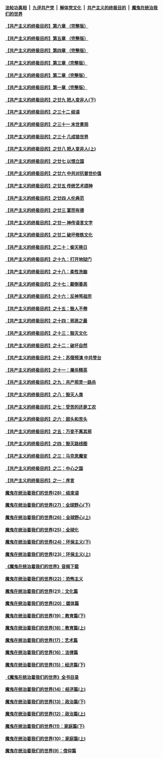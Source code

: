 ####  [法轮功真相](../../../../basic/blob/master/README.md?t=04150230) &nbsp;|&nbsp; [九评共产党](../../../../9ping.md/blob/master/README.md?t=04150230) &nbsp;|&nbsp; [解体党文化](../../../../jtdwh.md/blob/master/README.md?t=04150230)  &nbsp;|&nbsp; [共产主义的终极目的](../../../../gczydzjmd.md/blob/master/README.md?t=04150230) &nbsp;|&nbsp; [魔鬼在统治我们的世界](../../../../mgztzwmdsj.md/blob/master/README.md?t=04150230) 

#### [【共产主义的终极目的】第六章 （完整版）](../pages/nsc422/n11428913.md?t=04150230) 

#### [【共产主义的终极目的】第五章 （完整版）](../pages/nsc422/n11428912.md?t=04150230) 

#### [【共产主义的终极目的】第四章 （完整版）](../pages/nsc422/n11428907.md?t=04150230) 

#### [【共产主义的终极目的】第三章（完整版）](../pages/nsc422/n11428848.md?t=04150230) 

#### [【共产主义的终极目的】第二章（完整版）](../pages/nsc422/n11428831.md?t=04150230) 

#### [【共产主义的终极目的】第一章（完整版）](../pages/nsc422/n11417651.md?t=04150230) 

#### [【共产主义的终极目的】之廿九 把人变非人(下)](../pages/nsc422/n11344140.md?t=04150230) 

#### [【共产主义的终极目的】之三十二 结语](../pages/nsc422/n11360535.md?t=04150230) 

#### [【共产主义的终极目的】之三十一 末世景观](../pages/nsc422/n11351129.md?t=04150230) 

#### [【共产主义的终极目的】之三十 几成狼世界](../pages/nsc422/n11348280.md?t=04150230) 

#### [【共产主义的终极目的】之廿八 把人变非人(上)](../pages/nsc422/n11340492.md?t=04150230) 

#### [【共产主义的终极目的】之廿七 以恨立国](../pages/nsc422/n11336944.md?t=04150230) 

#### [【共产主义的终极目的】之廿六 中共对抗普世价值](../pages/nsc422/n11324785.md?t=04150230) 

#### [【共产主义的终极目的】之廿五 传统艺术颂神](../pages/nsc422/n11296396.md?t=04150230) 

#### [【共产主义的终极目的】之廿四 人伦典范](../pages/nsc422/n11296397.md?t=04150230) 

#### [【共产主义的终极目的】之廿三 富而有德](../pages/nsc422/n11283598.md?t=04150230) 

#### [【共产主义的终极目的】之廿一 神传语言文字](../pages/nsc422/n11263265.md?t=04150230) 

#### [【共产主义的终极目的】之廿二 破坏修炼文化](../pages/nsc422/n11245728.md?t=04150230) 

#### [【共产主义的终极目的】之二十：偷天换日](../pages/nsc422/n11238846.md?t=04150230) 

#### [【共产主义的终极目的】之十九：打开地狱门](../pages/nsc422/n11206376.md?t=04150230) 

#### [【共产主义的终极目的】之十八：柔性洗脑](../pages/nsc422/n11199994.md?t=04150230) 

#### [【共产主义的终极目的】之十七：颠倒善恶](../pages/nsc422/n11179782.md?t=04150230) 

#### [【共产主义的终极目的】之十六：反神骂祖宗](../pages/nsc422/n11166798.md?t=04150230) 

#### [【共产主义的终极目的】之十五：毁人不倦](../pages/nsc422/n11166792.md?t=04150230) 

#### [【共产主义的终极目的】之十四：邪恶之最](../pages/nsc422/n11150249.md?t=04150230) 

#### [【共产主义的终极目的】之十三：毁灭文化](../pages/nsc422/n11135227.md?t=04150230) 

#### [【共产主义的终极目的】之十二：破坏自然](../pages/nsc422/n11135214.md?t=04150230) 

#### [【共产主义的终极目的】之十：苏俄预演 中共登台](../pages/nsc422/n11118424.md?t=04150230) 

#### [【共产主义的终极目的】之十一：屠杀精英](../pages/nsc422/n11118442.md?t=04150230) 

#### [【共产主义的终极目的】之九：共产邪灵一路杀](../pages/nsc422/n11114139.md?t=04150230) 

#### [【共产主义的终极目的】之八：毁灭人类](../pages/nsc422/n11108503.md?t=04150230) 

#### [【共产主义的终极目的】之七：受苦的还是工农](../pages/nsc422/n11101809.md?t=04150230) 

#### [【共产主义的终极目的】之六：甜头和苦头](../pages/nsc422/n11096971.md?t=04150230) 

#### [【共产主义的终极目的】之五：万变不离其邪](../pages/nsc422/n11091285.md?t=04150230) 

#### [【共产主义的终极目的】之四：毁灭路线图](../pages/nsc422/n11086284.md?t=04150230) 

#### [【共产主义的终极目的】之三：马克思魔变](../pages/nsc422/n11061941.md?t=04150230) 

#### [【共产主义的终极目的】之二：中心之国](../pages/nsc422/n11047728.md?t=04150230) 

#### [【共产主义的终极目的】之一：序言](../pages/nsc422/n11086077.md?t=04150230) 

#### [魔鬼在统治着我们的世界(28)：结束语](../pages/nsc422/n10936246.md?t=04150230) 

#### [魔鬼在统治着我们的世界(27)：全球野心(下)](../pages/nsc422/n10928319.md?t=04150230) 

#### [魔鬼在统治着我们的世界(26)：全球野心(上)](../pages/nsc422/n10900318.md?t=04150230) 

#### [魔鬼在统治着我们的世界(25)：全球化](../pages/nsc422/n10788205.md?t=04150230) 

#### [魔鬼在统治着我们的世界(24)：环保主义(下)](../pages/nsc422/n10695307.md?t=04150230) 

#### [魔鬼在统治着我们的世界(23)：环保主义(上)](../pages/nsc422/n10688613.md?t=04150230) 

#### [《魔鬼在统治着我们的世界》音频下载](../pages/nsc422/n10635553.md?t=04150230) 

#### [魔鬼在统治着我们的世界(22)：恐怖主义](../pages/nsc422/n10614727.md?t=04150230) 

#### [魔鬼在统治着我们的世界(21)：文化篇](../pages/nsc422/n10597706.md?t=04150230) 

#### [魔鬼在统治着我们的世界(20)：媒体篇](../pages/nsc422/n10586579.md?t=04150230) 

#### [魔鬼在统治着我们的世界(19)：教育篇(下)](../pages/nsc422/n10564808.md?t=04150230) 

#### [魔鬼在统治着我们的世界(18)：教育篇(上)](../pages/nsc422/n10526970.md?t=04150230) 

#### [魔鬼在统治着我们的世界(17)：艺术篇](../pages/nsc422/n10499093.md?t=04150230) 

#### [魔鬼在统治着我们的世界(16)：法律篇](../pages/nsc422/n10485969.md?t=04150230) 

#### [魔鬼在统治着我们的世界(15)：经济篇(下)](../pages/nsc422/n10469975.md?t=04150230) 

#### [《魔鬼在统治着我们的世界》全书目录](../pages/nsc422/n10464261.md?t=04150230) 

#### [魔鬼在统治着我们的世界(14)：经济篇(上)](../pages/nsc422/n10457370.md?t=04150230) 

#### [魔鬼在统治着我们的世界(13)：政治篇(下)](../pages/nsc422/n10448270.md?t=04150230) 

#### [魔鬼在统治着我们的世界(12)：政治篇(上)](../pages/nsc422/n10444576.md?t=04150230) 

#### [魔鬼在统治着我们的世界(11)：家庭篇(下)](../pages/nsc422/n10440961.md?t=04150230) 

#### [魔鬼在统治着我们的世界(10)：家庭篇(上)](../pages/nsc422/n10435448.md?t=04150230) 

#### [魔鬼在统治着我们的世界(9)：信仰篇](../pages/nsc422/n10432159.md?t=04150230) 

